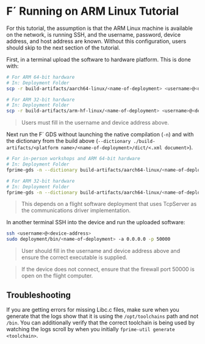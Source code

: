 # F´ Running on ARM Linux Tutorial

For this tutorial, the assumption is that the ARM Linux machine is available on the network, is running SSH, and the username, password, device address, and host address are known. Without this configuration, users should skip to the next section of the tutorial.

First, in a terminal upload the software to hardware platform. This is done with:

```sh
# For ARM 64-bit hardware
# In: Deployment Folder
scp -r build-artifacts/aarch64-linux/<name-of-deployment> <username>@<device-address>:deployment

# For ARM 32-bit hardware
# In: Deployment Folder
scp -r build-artifacts/arm-hf-linux/<name-of-deployment> <username>@<device-address>:deployment
```
> Users must fill in the username and device address above.

Next run the F´ GDS without launching the native compilation (`-n`) and with the 
dictionary from the build above (`--dictionary ./build-artifacts/<platform name>/<name-of-deployment>/dict/<.xml document>`).

```sh
# For in-person workshops and ARM 64-bit hardware
# In: Deployment Folder
fprime-gds -n --dictionary build-artifacts/aarch64-linux/<name-of-deployment>/dict/<App Dictionary>.xml --ip-client --ip-address <device-address>

# For ARM 32-bit hardware
# In: Deployment Folder
fprime-gds -n --dictionary build-artifacts/aarch64-linux/<name-of-deployment>/dict/<App Dictionary>.xml --ip-client --ip-address <device-address>
```
> This depends on a flight software deployment that uses TcpServer as the communications driver implementation.

In another terminal SSH into the device and run the uploaded software:
```sh
ssh <username>@<device-address>
sudo deployment/bin/<name-of-deployment> -a 0.0.0.0 -p 50000
```
> User should fill in the username and device address above and ensure the correct executable is supplied.

> If the device does not connect, ensure that the firewall port 50000 is open on the flight computer.

## Troubleshooting

If you are getting errors for missing Libc.c files, make sure when you generate 
that the logs show that it is using the `/opt/toolchains` path and not `/bin`. 
You can additionally verify that the correct toolchain is being used by watching
the logs scroll by when you initially `fprime-util generate <toolchain>`.
